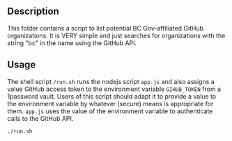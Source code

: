 ## Description

This folder contains a script to list potential BC Gov-affiliated GitHub organizations. It is VERY simple and just searches for organizations with the string "bc" in the name using the GitHub API.

## Usage

The shell script `/run.sh` runs the nodejs script `app.js` and also assigns a value GitHub access token to the environment variable `GIHUB_TOKEN` from a 1password vault. Users of this script should adapt it to provide a value to the environment variable by whatever (secure) means is appropriate for them. `app.js` uses the value of the environment variable to authenticate calls to the GitHub API.   

```shell
./run.sh
```
